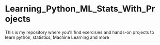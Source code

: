 # Learning_Python_ML_Stats_With_Projects
This is my repository where you'll find exercisies and hands-on projects to learn python, statistics, Machine Learning and more
